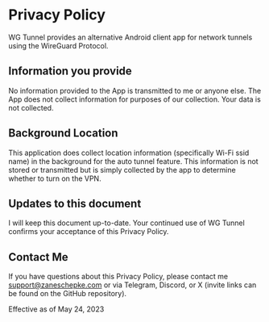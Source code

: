 # Privacy Policy

WG Tunnel provides an alternative Android client app for network tunnels using the WireGuard Protocol.

Information you provide
-----------------------

No information provided to the App is transmitted to me or anyone else.
The App does not collect information for purposes of our collection. Your
data is not collected.

Background Location
------------------------

This application does collect location information (specifically Wi-Fi ssid name) in the background
for the auto tunnel feature. This information is not stored or transmitted but is simply collected
by the app to determine whether to turn on the VPN.

Updates to this document
------------------------

I will keep this document up-to-date. Your continued use of WG Tunnel confirms
your acceptance of this Privacy Policy.

Contact Me
----------

If you have questions about this Privacy Policy, please contact me
support@zaneschepke.com or via Telegram, Discord, or X (invite links can be found on the GitHub repository).


Effective as of May 24, 2023